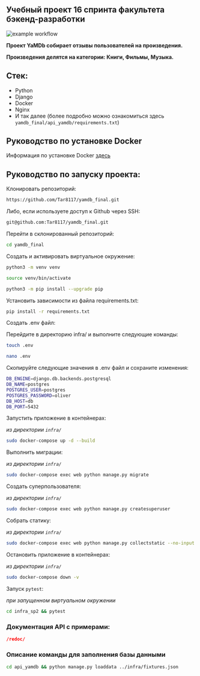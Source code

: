 ## Учебный проект 16 спринта факультета бэкенд-разработки

![example workflow](https://github.com/Tar8117/yamdb_final/actions/workflows/yamdb_workflow.yml/badge.svg)

**Проект YaMDb собирает отзывы пользователей на произведения.**

**Произведения делятся на категории: Книги, Фильмы, Музыка.**

## Стек:
- Python
- Django
- Docker
- Nginx
- И так далее (более подробно можно ознакомиться здесь `yamdb_final/api_yamdb/requirements.txt`)


## Руководство по установке Docker
Информация по установке Docker  [здесь](https://docs.docker.com/engine/install/)

## Руководство по запуску проекта:

Клонировать репозиторий:

```bash
https://github.com/Tar8117/yamdb_final.git
```
Либо, если используете доступ к Github через SSH:
```bash
git@github.com:Tar8117/yamdb_final.git
```
Перейти в склонированный репозиторий:
```bash
cd yamdb_final
```

Cоздать и активировать виртуальное окружение:

```bash
python3 -m venv venv
```

```bash
source venv/bin/activate
```

```bash
python3 -m pip install --upgrade pip
```

Установить зависимости из файла requirements.txt:

```bash
pip install -r requirements.txt
```

Создать .env файл:

Перейдите в директорию infra/ и выполните следующие команды:
```bash
touch .env
```
```bash
nano .env
```
Cкопируйте следующие значения в .env файл и сохраните изменения:
```bash
DB_ENGINE=django.db.backends.postgresql
DB_NAME=postgres
POSTGRES_USER=postgres
POSTGRES_PASSWORD=oliver
DB_HOST=db
DB_PORT=5432
```

Запустить приложение в контейнерах:

*из директории `infra/`*
```bash
sudo docker-compose up -d --build
```

Выполнить миграции:

*из директории `infra/`*
```bash
sudo docker-compose exec web python manage.py migrate
```

Создать суперпользователя:

*из директории `infra/`*
```bash
sudo docker-compose exec web python manage.py createsuperuser
```

Собрать статику:

*из директории `infra/`*
```bash
sudo docker-compose exec web python manage.py collectstatic --no-input
```

Остановить приложение в контейнерах:

*из директории `infra/`*
```bash
sudo docker-compose down -v
```
Запуск `pytest`:

*при запущенном виртуальном окружении*
```bash
cd infra_sp2 && pytest
```


### Документация API с примерами:

```json
/redoc/
```

### Описание команды для заполнения базы данными
```bash
cd api_yamdb && python manage.py loaddata ../infra/fixtures.json
```

